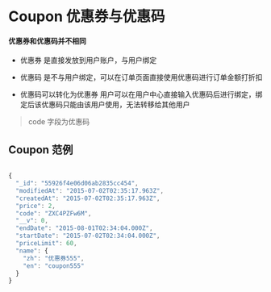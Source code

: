 # Coupon 优惠券与优惠码

#### 优惠券和优惠码并不相同

+ 优惠券 是直接发放到用户账户，与用户绑定

+ 优惠码 是不与用户绑定，可以在订单页面直接使用优惠码进行订单金额打折扣

+ 优惠码可以转化为优惠券 用户可以在用户中心直接输入优惠码后进行绑定，绑定后该优惠码只能由该用户使用，无法转移给其他用户

> code 字段为优惠码

## Coupon 范例
```js

{
  "_id": "55926f4e06d06ab2835cc454",
  "modifiedAt": "2015-07-02T02:35:17.963Z",
  "createdAt": "2015-07-02T02:35:17.963Z",
  "price": 2,
  "code": "ZXC4PZFw6M",
  "__v": 0,
  "endDate": "2015-08-01T02:34:04.000Z",
  "startDate": "2015-07-02T02:34:04.000Z",
  "priceLimit": 60,
  "name": {
    "zh": "优惠券555",
    "en": "coupon555"
  }
}

```
